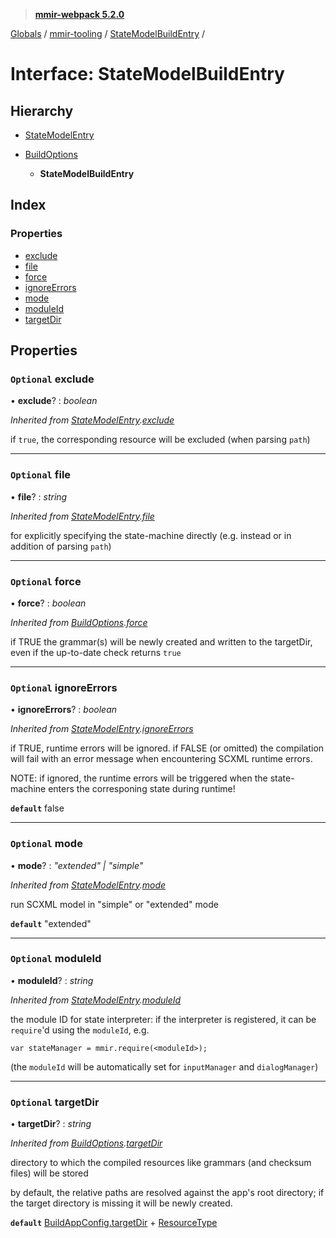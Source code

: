 > **[mmir-webpack 5.2.0](../README.md)**

[Globals](../README.md) / [mmir-tooling](../modules/mmir_tooling.md) / [StateModelBuildEntry](mmir_tooling.statemodelbuildentry.md) /

# Interface: StateModelBuildEntry

## Hierarchy

* [StateModelEntry](mmir_tooling.statemodelentry.md)

* [BuildOptions](mmir_tooling.buildoptions.md)

  * **StateModelBuildEntry**

## Index

### Properties

* [exclude](mmir_tooling.statemodelbuildentry.md#optional-exclude)
* [file](mmir_tooling.statemodelbuildentry.md#optional-file)
* [force](mmir_tooling.statemodelbuildentry.md#optional-force)
* [ignoreErrors](mmir_tooling.statemodelbuildentry.md#optional-ignoreerrors)
* [mode](mmir_tooling.statemodelbuildentry.md#optional-mode)
* [moduleId](mmir_tooling.statemodelbuildentry.md#optional-moduleid)
* [targetDir](mmir_tooling.statemodelbuildentry.md#optional-targetdir)

## Properties

### `Optional` exclude

• **exclude**? : *boolean*

*Inherited from [StateModelEntry](mmir_tooling.statemodelentry.md).[exclude](mmir_tooling.statemodelentry.md#optional-exclude)*

if `true`, the corresponding resource will be excluded (when parsing `path`)

___

### `Optional` file

• **file**? : *string*

*Inherited from [StateModelEntry](mmir_tooling.statemodelentry.md).[file](mmir_tooling.statemodelentry.md#optional-file)*

for explicitly specifying the state-machine directly (e.g. instead or in addition of parsing `path`)

___

### `Optional` force

• **force**? : *boolean*

*Inherited from [BuildOptions](mmir_tooling.buildoptions.md).[force](mmir_tooling.buildoptions.md#optional-force)*

if TRUE the grammar(s) will be newly created and written to the targetDir,
even if the up-to-date check returns `true`

___

### `Optional` ignoreErrors

• **ignoreErrors**? : *boolean*

*Inherited from [StateModelEntry](mmir_tooling.statemodelentry.md).[ignoreErrors](mmir_tooling.statemodelentry.md#optional-ignoreerrors)*

if TRUE, runtime errors will be ignored.
 if FALSE (or omitted) the compilation will fail with an error message
 when encountering SCXML runtime errors.

NOTE: if ignored, the runtime errors will be triggered when the state-machine
      enters the corresponing state during runtime!

**`default`** false

___

### `Optional` mode

• **mode**? : *"extended" | "simple"*

*Inherited from [StateModelEntry](mmir_tooling.statemodelentry.md).[mode](mmir_tooling.statemodelentry.md#optional-mode)*

run SCXML model in "simple" or "extended" mode

**`default`** "extended"

___

### `Optional` moduleId

• **moduleId**? : *string*

*Inherited from [StateModelEntry](mmir_tooling.statemodelentry.md).[moduleId](mmir_tooling.statemodelentry.md#optional-moduleid)*

the module ID for state interpreter:
if the interpreter is registered, it can be `require`'d using the `moduleId`, e.g.
```
var stateManager = mmir.require(<moduleId>);
```

(the `moduleId` will be automatically set for `inputManager` and `dialogManager`)

___

### `Optional` targetDir

• **targetDir**? : *string*

*Inherited from [BuildOptions](mmir_tooling.buildoptions.md).[targetDir](mmir_tooling.buildoptions.md#optional-targetdir)*

directory to which the compiled resources like grammars (and checksum files) will be stored

by default, the relative paths are resolved against the app's root directory;
if the target directory is missing it will be newly created.

**`default`** [BuildAppConfig.targetDir](mmir_tooling.buildappconfig.md#optional-targetdir) + [ResourceType](../modules/mmir_tooling.md#resourcetype)